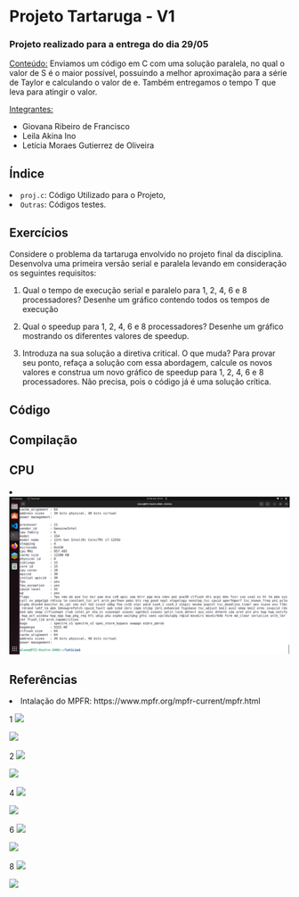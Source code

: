 <h1>Projeto Tartaruga - V1</h1>

<h3>Projeto realizado para a entrega do dia 29/05</h3>

<ins>Conteúdo:</ins> Enviamos um código em C com uma solução paralela, no qual o valor de S é o maior possível, possuindo a melhor aproximação para a série de Taylor e calculando o valor de e. Também entregamos o tempo T que leva para atingir o valor. 

<ins>Integrantes:</ins>
- Giovana Ribeiro de Francisco
- Leila Akina Ino
- Letícia Moraes Gutierrez de Oliveira

<h2>Índice</h2>
<li><code>proj.c</code>: Código Utilizado para o Projeto,</li>
<li><code>Outras</code>: Códigos testes.</li>

<h2>Exercícios</h2>
Considere o problema da tartaruga envolvido no projeto final da disciplina. Desenvolva uma primeira versão serial e paralela levando em consideração os seguintes requisitos:

1. Qual o tempo de execução serial e paralelo para 1, 2, 4, 6 e 8 processadores? Desenhe um gráfico contendo todos os tempos de execução

2. Qual o speedup para 1, 2, 4, 6 e 8 processadores? Desenhe um gráfico mostrando os diferentes valores de speedup.

3. Introduza na sua solução a diretiva critical. O que muda? Para provar seu ponto, refaça a solução com essa abordagem, calcule os novos valores e construa um novo gráfico de speedup para 1, 2, 4, 6 e 8 processadores.
   Não precisa, pois o código já é uma solução crítica.

<h2>Código</h2>

<h2>Compilação</h2>
  
<h2>CPU</h2>
<li><img src = "https://github.com/giovanaribeirodefrancisco/Computa-o-Paralela/blob/main/src/Captura%20de%20tela%20de%202024-05-22%2005-40-02.png" alt = "Informacao Cpu Mackenzie"></li>

<h2>Referências</h2>
<li>Intalação do MPFR: https://www.mpfr.org/mpfr-current/mpfr.html</li>

1
<img src="https://github.com/giovanaribeirodefrancisco/Computa-o-Paralela/assets/161640729/b4d7804d-e6ba-4730-aaf6-3de7080fe431">

<img src="https://github.com/giovanaribeirodefrancisco/Computa-o-Paralela/assets/161640729/e8beb2aa-8f5e-49e1-9b97-eeac2e9f7df4">


2
<img src="https://github.com/giovanaribeirodefrancisco/Computa-o-Paralela/assets/161640729/90b80364-3dc1-40b4-84a5-985f0528ed18">

<img src="https://github.com/giovanaribeirodefrancisco/Computa-o-Paralela/assets/161640729/25a09097-d4e4-4465-bb68-c28a4772db6c">

4
<img src="https://github.com/giovanaribeirodefrancisco/Computa-o-Paralela/assets/161640729/baa01803-66a7-4f03-a918-a42113c7c624">

<img src="https://github.com/giovanaribeirodefrancisco/Computa-o-Paralela/assets/161640729/bb589935-8d82-4e6b-9ca5-6a7d2965b9d5">

6
<img src="https://github.com/giovanaribeirodefrancisco/Computa-o-Paralela/assets/161640729/8b4ac87e-24a8-4653-8aa4-33cda08cfd7c">

<img src="https://github.com/giovanaribeirodefrancisco/Computa-o-Paralela/assets/161640729/4f7d8890-7620-48fd-82d3-d075fe64bfd7">

8
<img src="https://github.com/giovanaribeirodefrancisco/Computa-o-Paralela/assets/161640729/58805179-3b10-49e7-9a68-08045db41c9a">

<img src="https://github.com/giovanaribeirodefrancisco/Computa-o-Paralela/assets/161640729/d86bc254-884a-4ee3-bcb7-3aa118b9adf0">
